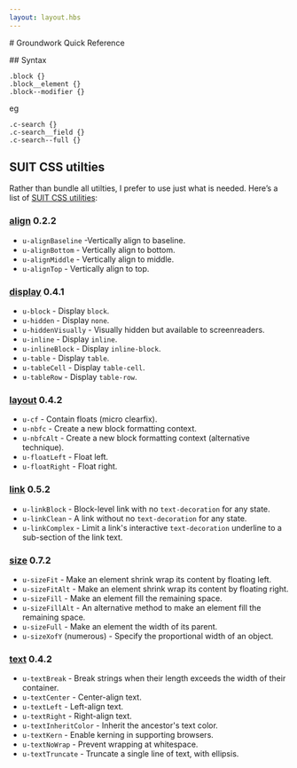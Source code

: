 ```yaml
---
layout: layout.hbs
---
```


# Groundwork Quick Reference

## Syntax

```
.block {}
.block__element {}
.block--modifier {}
```
eg
```
.c-search {}
.c-search__field {}
.c-search--full {}
```

## SUIT CSS utilties

Rather than bundle all utilties, I prefer to use just what is needed. Here’s a list of [SUIT CSS utilities](https://github.com/suitcss/utils):

### [align] 0.2.2
* `u-alignBaseline` -Vertically align to baseline.
* `u-alignBottom` - Vertically align to bottom.
* `u-alignMiddle` - Vertically align to middle.
* `u-alignTop` - Vertically align to top.

### [display] 0.4.1
* `u-block` - Display `block`.
* `u-hidden` - Display `none`.
* `u-hiddenVisually` - Visually hidden but available to screenreaders.
* `u-inline` - Display `inline`.
* `u-inlineBlock` - Display `inline-block`.
* `u-table` - Display `table`.
* `u-tableCell` - Display `table-cell`.
* `u-tableRow` - Display `table-row`.

### [layout] 0.4.2
* `u-cf` - Contain floats (micro clearfix).
* `u-nbfc` - Create a new block formatting context.
* `u-nbfcAlt` - Create a new block formatting context (alternative technique).
* `u-floatLeft` - Float left.
* `u-floatRight` - Float right.

### [link] 0.5.2
* `u-linkBlock` - Block-level link with no `text-decoration` for any state.
* `u-linkClean` - A link without no `text-decoration` for any state.
* `u-linkComplex` - Limit a link's interactive `text-decoration` underline to a
  sub-section of the link text.

### [size] 0.7.2
* `u-sizeFit` - Make an element shrink wrap its content by floating left.
* `u-sizeFitAlt` - Make an element shrink wrap its content by floating right.
* `u-sizeFill` - Make an element fill the remaining space.
* `u-sizeFillAlt` - An alternative method to make an element fill the remaining space.
* `u-sizeFull` - Make an element the width of its parent.
* `u-sizeXofY` (numerous) - Specify the proportional width of an object.

### [text] 0.4.2
* `u-textBreak` - Break strings when their length exceeds the width of their container.
* `u-textCenter` - Center-align text.
* `u-textLeft` - Left-align text.
* `u-textRight` - Right-align text.
* `u-textInheritColor` - Inherit the ancestor's text color.
* `u-textKern` - Enable kerning in supporting browsers.
* `u-textNoWrap` - Prevent wrapping at whitespace.
* `u-textTruncate` - Truncate a single line of text, with ellipsis.

[align]: https://github.com/suitcss/utils-align/
[display]: https://github.com/suitcss/utils-display
[layout]: https://github.com/suitcss/utils-layout
[link]: https://github.com/suitcss/utils-link
[size]: https://github.com/suitcss/utils-size
[text]: https://github.com/suitcss/utils-text
